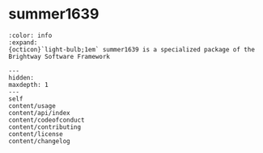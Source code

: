 # summer1639

```{button-link} https://docs.brightway.dev
:color: info
:expand:
{octicon}`light-bulb;1em` summer1639 is a specialized package of the Brightway Software Framework
```

```{toctree}
---
hidden:
maxdepth: 1
---
self
content/usage
content/api/index
content/codeofconduct
content/contributing
content/license
content/changelog
```

